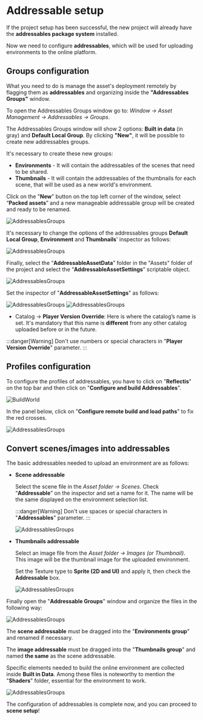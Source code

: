 ﻿---
sidebar_position: 2
---

# Addressable setup
If the project setup has been successful, the new project will already have the **addressables package system** installed. 

Now we need to configure **addressables**, which will be used for uploading environments to the online platform.

## Groups configuration
What you need to do is manage the asset's deployment remotely by flagging them as **addressables** and organizing inside the **"Addressables Groups"** window. 

To open the Addressables Groups window go to: *Window → Asset Management → Addressables → Groups*.

The Addressables Groups window will show 2 options: **Built in data** (in gray) and **Default Local Group**.
By clicking **"New"**, it will be possible to create new addressables groups. 

It's necessary to create these new groups:
- **Environments** - It will contain the addressables of the scenes that need to be shared.
- **Thumbnails** - It will contain the addressables of the thumbnails for each scene, that will be used as a new world's environment. 

Click on the "**New**" button on the top left corner of the window, select “**Packed assets**” and a new manageable addressable group will be created and ready to be renamed.

![AddressablesGroups](/img/addressablessetup_1.png)

It's necessary to change the options of the addressables groups **Default Local Group**, **Environment** and **Thumbnails**' inspector as follows:

![AddressablesGroups](/img/addressablessetup_2.png)

Finally, select the “**AddressableAssetData**” folder in the "Assets" folder of the project and select the “**AddressableAssetSettings**” scriptable object.

![AddressablesGroups](/img/addressablessetup_3.png)

Set the inspector of "**AddressableAssetSettings**" as follows:

![AddressablesGroups](/img/addressablessetup_4.png)
![AddressablesGroups](/img/addressablessetup_5.png)

- Catalog → **Player Version Override**: Here is where the catalog’s name is set. It's mandatory that this name is **different** from any other catalog uploaded before or in the future. 

:::danger[Warning]
Don't use numbers or special characters in "**Player Version Override**" parameter.
:::

## Profiles configuration

To configure the profiles of addressables, you have to click on "**Reflectis**" on the top bar and then click on "**Configure and build Addressables**".

![BuildWorld](/img/buildworld_1_2.png)

In the panel below, click on "**Configure remote build and load paths**" to fix the red crosses.

![AddressablesGroups](/img/addressablessetup_12.png)

## Convert scenes/images into addressables
The basic addressables needed to upload an environment are as follows:

- **Scene addressable**
		
	Select the scene file in the *Asset folder → Scenes*. Check “**Addressable**” on the 
inspector and set a name for it. The name will be the same displayed on the environment 
selection list.

	:::danger[Warning]
	Don't use spaces or special characters in "**Addressables**" parameter.
	:::

	![AddressablesGroups](/img/addressablessetup_8.png)

- **Thumbnails addressable**

	Select an image file from the *Asset folder → Images (or Thumbnail)*. This image will be the thumbnail image for the uploaded environment. 

	Set the Texture type to **Sprite (2D and UI)** and apply it, then check the **Addressable** box. 

	![AddressablesGroups](/img/addressablessetup_9.png)

Finally open the "**Addressable Groups**" window and organize the files in the following way:

![AddressablesGroups](/img/addressablessetup_10.png)

The **scene addressable** must be dragged into the "**Environments group**" and renamed if necessary.

The **image addressable** must be dragged into the "**Thumbnails group**" and named **the same** as the scene addressable.

Specific elements needed to build the online environment are collected inside **Built in Data**. Among these files is noteworthy to mention the "**Shaders**" folder, essential for the environment to work.

![AddressablesGroups](/img/addressablessetup_11.png)

The configuration of addressables is complete now, and you can proceed to **scene setup**!